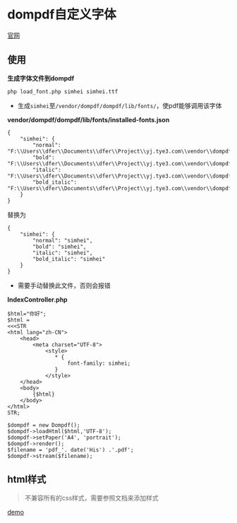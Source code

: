 # dompdf自定义字体

[官网](https://github.com/dompdf/dompdf/)

## 使用

**生成字体文件到dompdf**
```
php load_font.php simhei simhei.ttf
```
- 生成`simhei`至`/vendor/dompdf/dompdf/lib/fonts/`，使pdf能够调用该字体



**vendor/dompdf/dompdf/lib/fonts/installed-fonts.json**
```
{
    "simhei": {
        "normal": "F:\\Users\\dfer\\Documents\\dfer\\Project\\yj.tye3.com\\vendor\\dompdf\\dompdf\/lib\/fonts\/simhei",
        "bold": "F:\\Users\\dfer\\Documents\\dfer\\Project\\yj.tye3.com\\vendor\\dompdf\\dompdf\/lib\/fonts\/simhei",
        "italic": "F:\\Users\\dfer\\Documents\\dfer\\Project\\yj.tye3.com\\vendor\\dompdf\\dompdf\/lib\/fonts\/simhei",
        "bold_italic": "F:\\Users\\dfer\\Documents\\dfer\\Project\\yj.tye3.com\\vendor\\dompdf\\dompdf\/lib\/fonts\/simhei"
    }
}
```
替换为
```
{
    "simhei": {
        "normal": "simhei",
        "bold": "simhei",
        "italic": "simhei",
        "bold_italic": "simhei"
    }
}
```
- 需要手动替换此文件，否则会报错


**IndexController.php**
```
$html="你好";
$html =
<<<STR
<html lang="zh-CN">
    <head>
        <meta charset="UTF-8">        
            <style>               
               * {
                   font-family: simhei;                    
               }              
            </style>
    </head>
    <body>
        {$html}
    </body>
</html>
STR;

$dompdf = new Dompdf();
$dompdf->loadHtml($html,'UTF-8');    
$dompdf->setPaper('A4', 'portrait');    
$dompdf->render();    
$filename = 'pdf_'. date('His') .'.pdf';
$dompdf->stream($filename);
```


## html样式
>不兼容所有的css样式，需要参照文档来添加样式

[demo](https://eclecticgeek.com/dompdf/debug.php)
